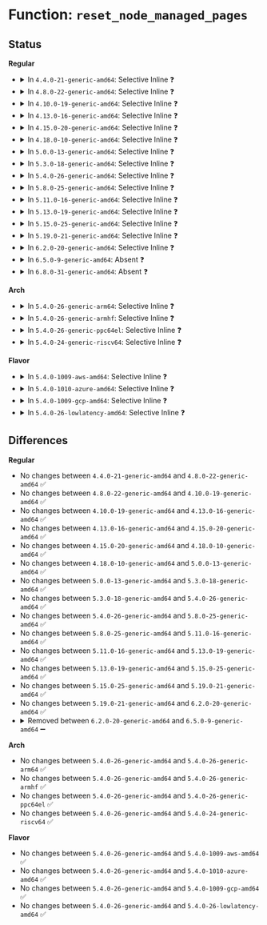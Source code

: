 # Function: <code>reset_node_managed_pages</code>

## Status
<b>Regular</b>
<ul>
<li>
<details>
<summary>In <code>4.4.0-21-generic-amd64</code>: Selective Inline ❓</summary>

```c
void reset_node_managed_pages(pg_data_t * pgdat)
```

```json
{
  "name": "reset_node_managed_pages",
  "collision_type": "Unique Global",
  "inline_type": "Selective",
  "funcs": [
    {
      "addr": 18446744071580749616,
      "name": "reset_node_managed_pages",
      "external": true,
      "loc": "mm/nobootmem.c:161",
      "file": "mm/nobootmem.c",
      "inline": "not declared, inlined",
      "caller_inline": [],
      "caller_func": [
        "mm/memory_hotplug.c:hotadd_new_pgdat"
      ]
    }
  ],
  "symbols": [
    {
      "addr": 18446744071580749616,
      "name": "reset_node_managed_pages",
      "section": ".text",
      "bind": "STB_GLOBAL",
      "size": 46
    }
  ]
}
```
</details>
</li>
<li>
<details>
<summary>In <code>4.8.0-22-generic-amd64</code>: Selective Inline ❓</summary>

```c
void reset_node_managed_pages(pg_data_t * pgdat)
```

```json
{
  "name": "reset_node_managed_pages",
  "collision_type": "Unique Global",
  "inline_type": "Selective",
  "funcs": [
    {
      "addr": 18446744071580868784,
      "name": "reset_node_managed_pages",
      "external": true,
      "loc": "mm/nobootmem.c:162",
      "file": "mm/nobootmem.c",
      "inline": "not declared, inlined",
      "caller_inline": [],
      "caller_func": [
        "mm/memory_hotplug.c:hotadd_new_pgdat"
      ]
    }
  ],
  "symbols": [
    {
      "addr": 18446744071580868784,
      "name": "reset_node_managed_pages",
      "section": ".text",
      "bind": "STB_GLOBAL",
      "size": 43
    }
  ]
}
```
</details>
</li>
<li>
<details>
<summary>In <code>4.10.0-19-generic-amd64</code>: Selective Inline ❓</summary>

```c
void reset_node_managed_pages(pg_data_t * pgdat)
```

```json
{
  "name": "reset_node_managed_pages",
  "collision_type": "Unique Global",
  "inline_type": "Selective",
  "funcs": [
    {
      "addr": 18446744071580936688,
      "name": "reset_node_managed_pages",
      "external": true,
      "loc": "mm/nobootmem.c:170",
      "file": "mm/nobootmem.c",
      "inline": "not declared, inlined",
      "caller_inline": [],
      "caller_func": [
        "mm/memory_hotplug.c:hotadd_new_pgdat"
      ]
    }
  ],
  "symbols": [
    {
      "addr": 18446744071580936688,
      "name": "reset_node_managed_pages",
      "section": ".text",
      "bind": "STB_GLOBAL",
      "size": 43
    }
  ]
}
```
</details>
</li>
<li>
<details>
<summary>In <code>4.13.0-16-generic-amd64</code>: Selective Inline ❓</summary>

```c
void reset_node_managed_pages(pg_data_t * pgdat)
```

```json
{
  "name": "reset_node_managed_pages",
  "collision_type": "Unique Global",
  "inline_type": "Selective",
  "funcs": [
    {
      "addr": 18446744071580980672,
      "name": "reset_node_managed_pages",
      "external": true,
      "loc": "mm/nobootmem.c:154",
      "file": "mm/nobootmem.c",
      "inline": "not declared, inlined",
      "caller_inline": [],
      "caller_func": [
        "mm/memory_hotplug.c:hotadd_new_pgdat"
      ]
    }
  ],
  "symbols": [
    {
      "addr": 18446744071580980672,
      "name": "reset_node_managed_pages",
      "section": ".text",
      "bind": "STB_GLOBAL",
      "size": 43
    }
  ]
}
```
</details>
</li>
<li>
<details>
<summary>In <code>4.15.0-20-generic-amd64</code>: Selective Inline ❓</summary>

```c
void reset_node_managed_pages(pg_data_t * pgdat)
```

```json
{
  "name": "reset_node_managed_pages",
  "collision_type": "Unique Global",
  "inline_type": "Selective",
  "funcs": [
    {
      "addr": 18446744071581083408,
      "name": "reset_node_managed_pages",
      "external": true,
      "loc": "mm/nobootmem.c:155",
      "file": "mm/nobootmem.c",
      "inline": "not declared, inlined",
      "caller_inline": [],
      "caller_func": [
        "mm/memory_hotplug.c:hotadd_new_pgdat"
      ]
    }
  ],
  "symbols": [
    {
      "addr": 18446744071581083408,
      "name": "reset_node_managed_pages",
      "section": ".text",
      "bind": "STB_GLOBAL",
      "size": 43
    }
  ]
}
```
</details>
</li>
<li>
<details>
<summary>In <code>4.18.0-10-generic-amd64</code>: Selective Inline ❓</summary>

```c
void reset_node_managed_pages(pg_data_t * pgdat)
```

```json
{
  "name": "reset_node_managed_pages",
  "collision_type": "Unique Global",
  "inline_type": "Selective",
  "funcs": [
    {
      "addr": 18446744071602988658,
      "name": "reset_node_managed_pages",
      "external": true,
      "loc": "mm/nobootmem.c:155",
      "file": "mm/nobootmem.c",
      "inline": "not declared, inlined",
      "caller_inline": [
        "mm/nobootmem.c:reset_all_zones_managed_pages"
      ],
      "caller_func": [
        "mm/memory_hotplug.c:hotadd_new_pgdat"
      ]
    }
  ],
  "symbols": [
    {
      "addr": 18446744071581222560,
      "name": "reset_node_managed_pages",
      "section": ".text",
      "bind": "STB_GLOBAL",
      "size": 43
    }
  ]
}
```
</details>
</li>
<li>
<details>
<summary>In <code>5.0.0-13-generic-amd64</code>: Selective Inline ❓</summary>

```c
void reset_node_managed_pages(pg_data_t * pgdat)
```

```json
{
  "name": "reset_node_managed_pages",
  "collision_type": "Unique Global",
  "inline_type": "Selective",
  "funcs": [
    {
      "addr": 18446744071604790480,
      "name": "reset_node_managed_pages",
      "external": true,
      "loc": "mm/memblock.c:1947",
      "file": "mm/memblock.c",
      "inline": "not declared, inlined",
      "caller_inline": [
        "mm/memblock.c:reset_all_zones_managed_pages"
      ],
      "caller_func": [
        "mm/memory_hotplug.c:hotadd_new_pgdat"
      ]
    }
  ],
  "symbols": [
    {
      "addr": 18446744071581306272,
      "name": "reset_node_managed_pages",
      "section": ".text",
      "bind": "STB_GLOBAL",
      "size": 43
    }
  ]
}
```
</details>
</li>
<li>
<details>
<summary>In <code>5.3.0-18-generic-amd64</code>: Selective Inline ❓</summary>

```c
void reset_node_managed_pages(pg_data_t * pgdat)
```

```json
{
  "name": "reset_node_managed_pages",
  "collision_type": "Unique Global",
  "inline_type": "Selective",
  "funcs": [
    {
      "addr": 18446744071604893342,
      "name": "reset_node_managed_pages",
      "external": true,
      "loc": "mm/memblock.c:1948",
      "file": "mm/memblock.c",
      "inline": "not declared, inlined",
      "caller_inline": [
        "mm/memblock.c:reset_all_zones_managed_pages"
      ],
      "caller_func": [
        "mm/memory_hotplug.c:hotadd_new_pgdat"
      ]
    }
  ],
  "symbols": [
    {
      "addr": 18446744071581418848,
      "name": "reset_node_managed_pages",
      "section": ".text",
      "bind": "STB_GLOBAL",
      "size": 43
    }
  ]
}
```
</details>
</li>
<li>
<details>
<summary>In <code>5.4.0-26-generic-amd64</code>: Selective Inline ❓</summary>

```c
void reset_node_managed_pages(pg_data_t * pgdat)
```

```json
{
  "name": "reset_node_managed_pages",
  "collision_type": "Unique Global",
  "inline_type": "Selective",
  "funcs": [
    {
      "addr": 18446744071604927247,
      "name": "reset_node_managed_pages",
      "external": true,
      "loc": "mm/memblock.c:1948",
      "file": "mm/memblock.c",
      "inline": "not declared, inlined",
      "caller_inline": [
        "mm/memblock.c:reset_all_zones_managed_pages"
      ],
      "caller_func": [
        "mm/memory_hotplug.c:hotadd_new_pgdat"
      ]
    }
  ],
  "symbols": [
    {
      "addr": 18446744071581479792,
      "name": "reset_node_managed_pages",
      "section": ".text",
      "bind": "STB_GLOBAL",
      "size": 43
    }
  ]
}
```
</details>
</li>
<li>
<details>
<summary>In <code>5.8.0-25-generic-amd64</code>: Selective Inline ❓</summary>

```c
void reset_node_managed_pages(pg_data_t * pgdat)
```

```json
{
  "name": "reset_node_managed_pages",
  "collision_type": "Unique Global",
  "inline_type": "Selective",
  "funcs": [
    {
      "addr": 18446744071609241805,
      "name": "reset_node_managed_pages",
      "external": true,
      "loc": "mm/memblock.c:2000",
      "file": "mm/memblock.c",
      "inline": "not declared, inlined",
      "caller_inline": [
        "mm/memblock.c:reset_all_zones_managed_pages"
      ],
      "caller_func": [
        "mm/memory_hotplug.c:hotadd_new_pgdat"
      ]
    }
  ],
  "symbols": [
    {
      "addr": 18446744071581684656,
      "name": "reset_node_managed_pages",
      "section": ".text",
      "bind": "STB_GLOBAL",
      "size": 43
    }
  ]
}
```
</details>
</li>
<li>
<details>
<summary>In <code>5.11.0-16-generic-amd64</code>: Selective Inline ❓</summary>

```c
void reset_node_managed_pages(pg_data_t * pgdat)
```

```json
{
  "name": "reset_node_managed_pages",
  "collision_type": "Unique Global",
  "inline_type": "Selective",
  "funcs": [
    {
      "addr": 18446744071612308222,
      "name": "reset_node_managed_pages",
      "external": true,
      "loc": "mm/memblock.c:2030",
      "file": "mm/memblock.c",
      "inline": "not declared, inlined",
      "caller_inline": [
        "mm/memblock.c:reset_all_zones_managed_pages"
      ],
      "caller_func": [
        "mm/memory_hotplug.c:hotadd_new_pgdat"
      ]
    }
  ],
  "symbols": [
    {
      "addr": 18446744071581730592,
      "name": "reset_node_managed_pages",
      "section": ".text",
      "bind": "STB_GLOBAL",
      "size": 43
    }
  ]
}
```
</details>
</li>
<li>
<details>
<summary>In <code>5.13.0-19-generic-amd64</code>: Selective Inline ❓</summary>

```c
void reset_node_managed_pages(pg_data_t * pgdat)
```

```json
{
  "name": "reset_node_managed_pages",
  "collision_type": "Unique Global",
  "inline_type": "Selective",
  "funcs": [
    {
      "addr": 18446744071614448039,
      "name": "reset_node_managed_pages",
      "external": true,
      "loc": "mm/memblock.c:2031",
      "file": "mm/memblock.c",
      "inline": "not declared, inlined",
      "caller_inline": [
        "mm/memblock.c:reset_all_zones_managed_pages"
      ],
      "caller_func": [
        "mm/memory_hotplug.c:hotadd_new_pgdat"
      ]
    }
  ],
  "symbols": [
    {
      "addr": 18446744071581753008,
      "name": "reset_node_managed_pages",
      "section": ".text",
      "bind": "STB_GLOBAL",
      "size": 43
    }
  ]
}
```
</details>
</li>
<li>
<details>
<summary>In <code>5.15.0-25-generic-amd64</code>: Selective Inline ❓</summary>

```c
void reset_node_managed_pages(pg_data_t * pgdat)
```

```json
{
  "name": "reset_node_managed_pages",
  "collision_type": "Unique Global",
  "inline_type": "Selective",
  "funcs": [
    {
      "addr": 18446744071615391039,
      "name": "reset_node_managed_pages",
      "external": true,
      "loc": "mm/memblock.c:2078",
      "file": "mm/memblock.c",
      "inline": "not declared, inlined",
      "caller_inline": [
        "mm/memblock.c:reset_all_zones_managed_pages"
      ],
      "caller_func": [
        "mm/memory_hotplug.c:hotadd_new_pgdat"
      ]
    }
  ],
  "symbols": [
    {
      "addr": 18446744071582033856,
      "name": "reset_node_managed_pages",
      "section": ".text",
      "bind": "STB_GLOBAL",
      "size": 46
    }
  ]
}
```
</details>
</li>
<li>
<details>
<summary>In <code>5.19.0-21-generic-amd64</code>: Selective Inline ❓</summary>

```c
void reset_node_managed_pages(pg_data_t * pgdat)
```

```json
{
  "name": "reset_node_managed_pages",
  "collision_type": "Unique Global",
  "inline_type": "Selective",
  "funcs": [
    {
      "addr": 18446744071617181230,
      "name": "reset_node_managed_pages",
      "external": true,
      "loc": "mm/memblock.c:2085",
      "file": "mm/memblock.c",
      "inline": "not declared, inlined",
      "caller_inline": [
        "mm/memblock.c:reset_all_zones_managed_pages"
      ],
      "caller_func": [
        "mm/memory_hotplug.c:hotadd_init_pgdat"
      ]
    }
  ],
  "symbols": [
    {
      "addr": 18446744071582462720,
      "name": "reset_node_managed_pages",
      "section": ".text",
      "bind": "STB_GLOBAL",
      "size": 54
    }
  ]
}
```
</details>
</li>
<li>
<details>
<summary>In <code>6.2.0-20-generic-amd64</code>: Selective Inline ❓</summary>

```c
void reset_node_managed_pages(pg_data_t * pgdat)
```

```json
{
  "name": "reset_node_managed_pages",
  "collision_type": "Unique Global",
  "inline_type": "Selective",
  "funcs": [
    {
      "addr": 18446744071627873499,
      "name": "reset_node_managed_pages",
      "external": true,
      "loc": "mm/memblock.c:2103",
      "file": "mm/memblock.c",
      "inline": "not declared, inlined",
      "caller_inline": [
        "mm/memblock.c:reset_all_zones_managed_pages"
      ],
      "caller_func": [
        "mm/memory_hotplug.c:hotadd_init_pgdat"
      ]
    }
  ],
  "symbols": [
    {
      "addr": 18446744071582976656,
      "name": "reset_node_managed_pages",
      "section": ".text",
      "bind": "STB_GLOBAL",
      "size": 54
    }
  ]
}
```
</details>
</li>
<li>
<details>
<summary>In <code>6.5.0-9-generic-amd64</code>: Absent ❓</summary>

```json
{
  "name": "reset_node_managed_pages",
  "collision_type": "Unique Static",
  "inline_type": "Full",
  "funcs": [
    {
      "addr": 18446744071619638541,
      "name": "reset_node_managed_pages",
      "external": false,
      "loc": "mm/memblock.c:2145",
      "file": "mm/memblock.c",
      "inline": "not declared, inlined",
      "caller_inline": [
        "mm/memblock.c:reset_all_zones_managed_pages"
      ],
      "caller_func": []
    }
  ],
  "symbols": []
}
```
</details>
</li>
<li>
<details>
<summary>In <code>6.8.0-31-generic-amd64</code>: Absent ❓</summary>

```json
{
  "name": "reset_node_managed_pages",
  "collision_type": "Unique Static",
  "inline_type": "Full",
  "funcs": [
    {
      "addr": 18446744071621941949,
      "name": "reset_node_managed_pages",
      "external": false,
      "loc": "mm/memblock.c:2212",
      "file": "mm/memblock.c",
      "inline": "not declared, inlined",
      "caller_inline": [
        "mm/memblock.c:reset_all_zones_managed_pages"
      ],
      "caller_func": []
    }
  ],
  "symbols": []
}
```
</details>
</li>
</ul>
<b>Arch</b>
<ul>
<li>
<details>
<summary>In <code>5.4.0-26-generic-arm64</code>: Selective Inline ❓</summary>

```c
void reset_node_managed_pages(pg_data_t * pgdat)
```

```json
{
  "name": "reset_node_managed_pages",
  "collision_type": "Unique Global",
  "inline_type": "Selective",
  "funcs": [
    {
      "addr": 18446603336510966820,
      "name": "reset_node_managed_pages",
      "external": true,
      "loc": "mm/memblock.c:1948",
      "file": "mm/memblock.c",
      "inline": "not declared, inlined",
      "caller_inline": [
        "mm/memblock.c:reset_all_zones_managed_pages"
      ],
      "caller_func": [
        "mm/memory_hotplug.c:hotadd_new_pgdat"
      ]
    }
  ],
  "symbols": [
    {
      "addr": 18446603336492897648,
      "name": "reset_node_managed_pages",
      "section": ".text",
      "bind": "STB_GLOBAL",
      "size": 48
    }
  ]
}
```
</details>
</li>
<li>
<details>
<summary>In <code>5.4.0-26-generic-armhf</code>: Selective Inline ❓</summary>

```c
void reset_node_managed_pages(pg_data_t * pgdat)
```

```json
{
  "name": "reset_node_managed_pages",
  "collision_type": "Unique Global",
  "inline_type": "Selective",
  "funcs": [
    {
      "addr": 3243453352,
      "name": "reset_node_managed_pages",
      "external": true,
      "loc": "mm/memblock.c:1948",
      "file": "mm/memblock.c",
      "inline": "not declared, inlined",
      "caller_inline": [
        "mm/memblock.c:reset_all_zones_managed_pages"
      ],
      "caller_func": []
    }
  ],
  "symbols": [
    {
      "addr": 3226693768,
      "name": "reset_node_managed_pages",
      "section": ".text",
      "bind": "STB_GLOBAL",
      "size": 40
    }
  ]
}
```
</details>
</li>
<li>
<details>
<summary>In <code>5.4.0-26-generic-ppc64el</code>: Selective Inline ❓</summary>

```c
void reset_node_managed_pages(pg_data_t * pgdat)
```

```json
{
  "name": "reset_node_managed_pages",
  "collision_type": "Unique Global",
  "inline_type": "Selective",
  "funcs": [
    {
      "addr": 13835058055302620400,
      "name": "reset_node_managed_pages",
      "external": true,
      "loc": "mm/memblock.c:1948",
      "file": "mm/memblock.c",
      "inline": "not declared, inlined",
      "caller_inline": [
        "mm/memblock.c:reset_all_zones_managed_pages"
      ],
      "caller_func": [
        "mm/memory_hotplug.c:hotadd_new_pgdat"
      ]
    }
  ],
  "symbols": [
    {
      "addr": 13835058055286297632,
      "name": "reset_node_managed_pages",
      "section": ".text",
      "bind": "STB_GLOBAL",
      "size": 28
    }
  ]
}
```
</details>
</li>
<li>
<details>
<summary>In <code>5.4.0-24-generic-riscv64</code>: Selective Inline ❓</summary>

```c
void reset_node_managed_pages(pg_data_t * pgdat)
```

```json
{
  "name": "reset_node_managed_pages",
  "collision_type": "Unique Global",
  "inline_type": "Selective",
  "funcs": [
    {
      "addr": 18446743936270692976,
      "name": "reset_node_managed_pages",
      "external": true,
      "loc": "mm/memblock.c:1948",
      "file": "mm/memblock.c",
      "inline": "not declared, inlined",
      "caller_inline": [
        "mm/memblock.c:reset_all_zones_managed_pages"
      ],
      "caller_func": []
    }
  ],
  "symbols": [
    {
      "addr": 18446743936272827394,
      "name": "reset_node_managed_pages",
      "section": ".text",
      "bind": "STB_GLOBAL",
      "size": 48
    }
  ]
}
```
</details>
</li>
</ul>
<b>Flavor</b>
<ul>
<li>
<details>
<summary>In <code>5.4.0-1009-aws-amd64</code>: Selective Inline ❓</summary>

```c
void reset_node_managed_pages(pg_data_t * pgdat)
```

```json
{
  "name": "reset_node_managed_pages",
  "collision_type": "Unique Global",
  "inline_type": "Selective",
  "funcs": [
    {
      "addr": 18446744071604832707,
      "name": "reset_node_managed_pages",
      "external": true,
      "loc": "mm/memblock.c:1948",
      "file": "mm/memblock.c",
      "inline": "not declared, inlined",
      "caller_inline": [
        "mm/memblock.c:reset_all_zones_managed_pages"
      ],
      "caller_func": [
        "mm/memory_hotplug.c:hotadd_new_pgdat"
      ]
    }
  ],
  "symbols": [
    {
      "addr": 18446744071581448640,
      "name": "reset_node_managed_pages",
      "section": ".text",
      "bind": "STB_GLOBAL",
      "size": 43
    }
  ]
}
```
</details>
</li>
<li>
<details>
<summary>In <code>5.4.0-1010-azure-amd64</code>: Selective Inline ❓</summary>

```c
void reset_node_managed_pages(pg_data_t * pgdat)
```

```json
{
  "name": "reset_node_managed_pages",
  "collision_type": "Unique Global",
  "inline_type": "Selective",
  "funcs": [
    {
      "addr": 18446744071604801768,
      "name": "reset_node_managed_pages",
      "external": true,
      "loc": "mm/memblock.c:1948",
      "file": "mm/memblock.c",
      "inline": "not declared, inlined",
      "caller_inline": [
        "mm/memblock.c:reset_all_zones_managed_pages"
      ],
      "caller_func": [
        "mm/memory_hotplug.c:hotadd_new_pgdat"
      ]
    }
  ],
  "symbols": [
    {
      "addr": 18446744071581391008,
      "name": "reset_node_managed_pages",
      "section": ".text",
      "bind": "STB_GLOBAL",
      "size": 43
    }
  ]
}
```
</details>
</li>
<li>
<details>
<summary>In <code>5.4.0-1009-gcp-amd64</code>: Selective Inline ❓</summary>

```c
void reset_node_managed_pages(pg_data_t * pgdat)
```

```json
{
  "name": "reset_node_managed_pages",
  "collision_type": "Unique Global",
  "inline_type": "Selective",
  "funcs": [
    {
      "addr": 18446744071604909891,
      "name": "reset_node_managed_pages",
      "external": true,
      "loc": "mm/memblock.c:1948",
      "file": "mm/memblock.c",
      "inline": "not declared, inlined",
      "caller_inline": [
        "mm/memblock.c:reset_all_zones_managed_pages"
      ],
      "caller_func": [
        "mm/memory_hotplug.c:hotadd_new_pgdat"
      ]
    }
  ],
  "symbols": [
    {
      "addr": 18446744071581439840,
      "name": "reset_node_managed_pages",
      "section": ".text",
      "bind": "STB_GLOBAL",
      "size": 43
    }
  ]
}
```
</details>
</li>
<li>
<details>
<summary>In <code>5.4.0-26-lowlatency-amd64</code>: Selective Inline ❓</summary>

```c
void reset_node_managed_pages(pg_data_t * pgdat)
```

```json
{
  "name": "reset_node_managed_pages",
  "collision_type": "Unique Global",
  "inline_type": "Selective",
  "funcs": [
    {
      "addr": 18446744071604931428,
      "name": "reset_node_managed_pages",
      "external": true,
      "loc": "mm/memblock.c:1948",
      "file": "mm/memblock.c",
      "inline": "not declared, inlined",
      "caller_inline": [
        "mm/memblock.c:reset_all_zones_managed_pages"
      ],
      "caller_func": [
        "mm/memory_hotplug.c:hotadd_new_pgdat"
      ]
    }
  ],
  "symbols": [
    {
      "addr": 18446744071581504336,
      "name": "reset_node_managed_pages",
      "section": ".text",
      "bind": "STB_GLOBAL",
      "size": 43
    }
  ]
}
```
</details>
</li>
</ul>

## Differences
<b>Regular</b>
<ul>
<li>
No changes between <code>4.4.0-21-generic-amd64</code> and <code>4.8.0-22-generic-amd64</code> ✅
</li>
<li>
No changes between <code>4.8.0-22-generic-amd64</code> and <code>4.10.0-19-generic-amd64</code> ✅
</li>
<li>
No changes between <code>4.10.0-19-generic-amd64</code> and <code>4.13.0-16-generic-amd64</code> ✅
</li>
<li>
No changes between <code>4.13.0-16-generic-amd64</code> and <code>4.15.0-20-generic-amd64</code> ✅
</li>
<li>
No changes between <code>4.15.0-20-generic-amd64</code> and <code>4.18.0-10-generic-amd64</code> ✅
</li>
<li>
No changes between <code>4.18.0-10-generic-amd64</code> and <code>5.0.0-13-generic-amd64</code> ✅
</li>
<li>
No changes between <code>5.0.0-13-generic-amd64</code> and <code>5.3.0-18-generic-amd64</code> ✅
</li>
<li>
No changes between <code>5.3.0-18-generic-amd64</code> and <code>5.4.0-26-generic-amd64</code> ✅
</li>
<li>
No changes between <code>5.4.0-26-generic-amd64</code> and <code>5.8.0-25-generic-amd64</code> ✅
</li>
<li>
No changes between <code>5.8.0-25-generic-amd64</code> and <code>5.11.0-16-generic-amd64</code> ✅
</li>
<li>
No changes between <code>5.11.0-16-generic-amd64</code> and <code>5.13.0-19-generic-amd64</code> ✅
</li>
<li>
No changes between <code>5.13.0-19-generic-amd64</code> and <code>5.15.0-25-generic-amd64</code> ✅
</li>
<li>
No changes between <code>5.15.0-25-generic-amd64</code> and <code>5.19.0-21-generic-amd64</code> ✅
</li>
<li>
No changes between <code>5.19.0-21-generic-amd64</code> and <code>6.2.0-20-generic-amd64</code> ✅
</li>
<li>
<details>
<summary>Removed between <code>6.2.0-20-generic-amd64</code> and <code>6.5.0-9-generic-amd64</code> ➖</summary>

```c
void reset_node_managed_pages(pg_data_t * pgdat)
```
</details>
</li>
</ul>
<b>Arch</b>
<ul>
<li>
No changes between <code>5.4.0-26-generic-amd64</code> and <code>5.4.0-26-generic-arm64</code> ✅
</li>
<li>
No changes between <code>5.4.0-26-generic-amd64</code> and <code>5.4.0-26-generic-armhf</code> ✅
</li>
<li>
No changes between <code>5.4.0-26-generic-amd64</code> and <code>5.4.0-26-generic-ppc64el</code> ✅
</li>
<li>
No changes between <code>5.4.0-26-generic-amd64</code> and <code>5.4.0-24-generic-riscv64</code> ✅
</li>
</ul>
<b>Flavor</b>
<ul>
<li>
No changes between <code>5.4.0-26-generic-amd64</code> and <code>5.4.0-1009-aws-amd64</code> ✅
</li>
<li>
No changes between <code>5.4.0-26-generic-amd64</code> and <code>5.4.0-1010-azure-amd64</code> ✅
</li>
<li>
No changes between <code>5.4.0-26-generic-amd64</code> and <code>5.4.0-1009-gcp-amd64</code> ✅
</li>
<li>
No changes between <code>5.4.0-26-generic-amd64</code> and <code>5.4.0-26-lowlatency-amd64</code> ✅
</li>
</ul>
